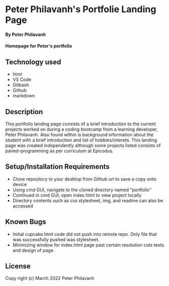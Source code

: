 # Peter Philavanh's Portfolie Landing Page
#### By Peter Philavanh


#### Homepage for Peter's portfolio

## Technology used
* html
* VS Code
* Gitbash
* Github
* markdown

## Description
This portfolio landing page consists of a brief introduction to the current projects worked on during a coding bootcamp from a learning developer, Peter Philavanh. Also found within is background information about the student with a brief introduction and list of hobbies/interets. This landing page was created independently although some projects listed consists of paired-programming as per curriculum at Epicodus.

## Setup/Installation Requirements
* Clone repository to your desktop from Github url to save a copy onto device
* Using cmd GUI, navigate to the cloned directory named "portfolio"
* Continued in cmd GUI, open index.html to view project locally
* Directory contents such as css stylesheet, img, and readme can also be accessed

## Known Bugs
* Initial cupcake.html code did not push into remote repo. Only file that was successfully pushed was stylesheet.
* Minimizing window for index.html page past certain resolution cuts texts and design of page.

## License
Copy right (c) March 2022 Peter Philavanh